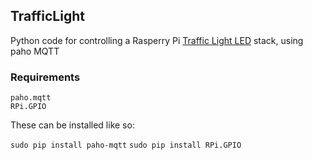 ## TrafficLight

Python code for controlling a Rasperry Pi [Traffic Light LED](https://www.amazon.com/Pi-Traffic-Light-Raspberry-pack/dp/B00RIIGD30) stack, using paho MQTT

### Requirements

	paho.mqtt
	RPi.GPIO

These can be installed like so:

`sudo pip install paho-mqtt`
`sudo pip install RPi.GPIO`
